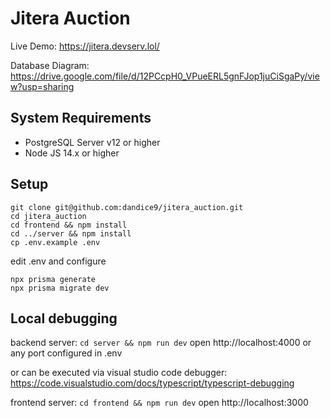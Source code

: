 # Jitera Auction

Live Demo: https://jitera.devserv.lol/

Database Diagram: https://drive.google.com/file/d/12PCcpH0_VPueERL5gnFJop1juCiSgaPy/view?usp=sharing

## System Requirements
- PostgreSQL Server v12 or higher
- Node JS 14.x or higher


## Setup
```
git clone git@github.com:dandice9/jitera_auction.git
cd jitera_auction
cd frontend && npm install
cd ../server && npm install
cp .env.example .env
```
edit .env and configure 
```
npx prisma generate
npx prisma migrate dev
```

## Local debugging
backend server:
`cd server && npm run dev`
open http://localhost:4000 or any port configured in .env

or can be executed via visual studio code debugger: https://code.visualstudio.com/docs/typescript/typescript-debugging

frontend server:
`cd frontend && npm run dev`
open http://localhost:3000


